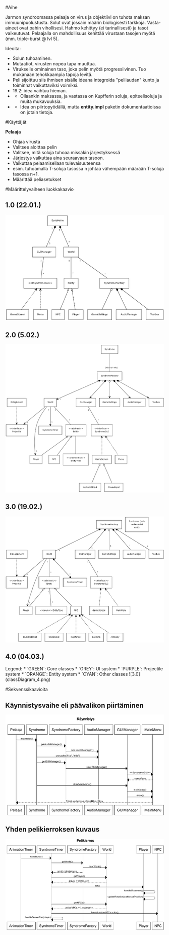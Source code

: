 #Aihe

Jarmon syndroomassa pelaaja on virus ja objektiivi on tuhota maksan immuunipuolustusta. Solut ovat jossain määrin biologisesti tarkkoja.
Vasta-aineet ovat pahin vihollisesi. Hahmo kehittyy (ei tarinallisesti) ja tasot vaikeutuvat. Pelaajalla on mahdollisuus kehittää virustaan tasojen myötä (mm. triple-burst @ lvl 5).

Ideoita:
* Solun tuhoaminen.
* Mutaatiot, virusten nopea tapa muuttua.
* Virukselle ominainen taso, joka pelin myötä progressiivinen. Tuo mukanaan tehokkaampia tapoja levitä.
* Peli sijoittuu siis ihmisen sisälle ideana integroida "pelilaudan" kunto ja toiminnat vaikuttaviksi voimiksi.
* 19.2: idea vaihtuu hieman.
* * Ollaankin maksassa, ja vastassa on Kupfferin soluja, epiteelisoluja ja muita mukavuuksia.
* * Idea on piirtopyödällä, mutta <b>entity.impl</b> paketin dokumentaatioissa on jotain tietoja.

#Käyttäjät

<b>Pelaaja</b>
  * Ohjaa virusta
  * Valitsee aloittaa pelin
  * Valitsee, mitä soluja tuhoaa missäkin järjestyksessä
   * Järjestys vaikuttaa aina seuraavaan tasoon.
  * Vaikuttaa pelaamisellaan tulevaisuuteensa
   * esim. tuhoamalla T-soluja tasossa n johtaa vähempään määrään T-soluja tasossa n+1.
  * Määrittää peliasetukset

#Määrittelyvaiheen luokkakaavio

<h2> 1.0 (22.01.) </h2> 

![1.0](classDiagram.png)

<h2> 2.0 (5.02.) </h2>

![2.0](classDiagram_2.png)

<h2> 3.0 (19.02.) </h2>

![3.0](classDiagram_3.png)

<h2> 4.0 (04.03.) </h2>
Legend:
 * `GREEN`: Core classes
 * `GREY`: UI system
 * `PURPLE`: Projectile system
 * `ORANGE`: Entity system
 * `CYAN`: Other classes
![3.0](classDiagram_4.png)


#Sekvenssikaavioita

<h2> Käynnistysvaihe eli päävalikon piirtäminen </h2>

![1.0](startup_sequence.png)

<h2> Yhden pelikierroksen kuvaus </h2>

![1.0](gameloop_sequence.png)
